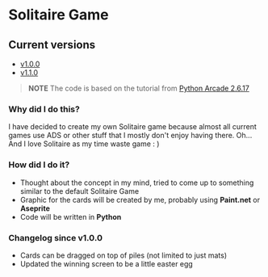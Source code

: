 # Solitaire Game

## Current versions

- [v1.0.0](https://github.com/fabi200123/Solitaire-Game/releases/tag/v1.0.0)
- [v1.1.0](https://github.com/fabi200123/Solitaire-Game/releases/tag/v1.1.0)


> **NOTE** The code is based on the tutorial from [Python Arcade 2.6.17](https://api.arcade.academy/en/latest/tutorials/card_game/index.html)

### Why did I do this?
I have decided to create my own Solitaire game because almost all current games use ADS or other stuff that I mostly don't enjoy having there.
Oh... And I love Solitaire as my time waste game : )

### How did I do it?

- Thought about the concept in my mind, tried to come up to something similar to the default Solitaire Game
- Graphic for the cards will be created by me, probably using **Paint.net** or **Aseprite**
- Code will be written in **Python**

### Changelog since v1.0.0

- Cards can be dragged on top of piles (not limited to just mats)
- Updated the winning screen to be a little easter egg